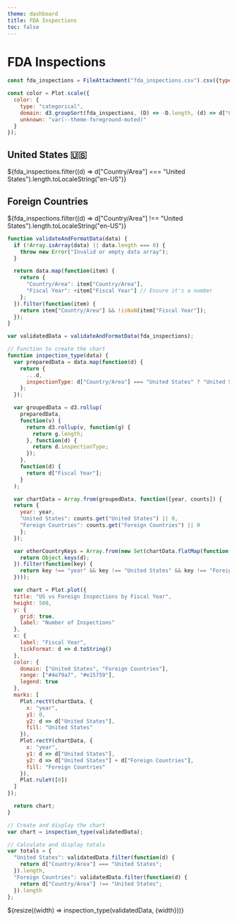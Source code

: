 ```yaml
---
theme: dashboard
title: FDA Inspections
toc: false
---
```


# FDA Inspections

<!-- Load and transform the data -->

```js
const fda_inspections = FileAttachment("fda_inspections.csv").csv({typed: true});
```

```js
const color = Plot.scale({
  color: {
    type: "categorical",
    domain: d3.groupSort(fda_inspections, (D) => -D.length, (d) => d["Country/Area"]).filter((d) => d !== "Foreign Countries"),
    unknown: "var(--theme-foreground-muted)"
  }
});
```
<!---Summary Cards--->

<div class="grid grid-cols-2">
  <div class="card">
    <h2>United States 🇺🇸</h2>
    <span class="big">${fda_inspections.filter((d) => d["Country/Area"] === "United States").length.toLocaleString("en-US")}</span>
  </div>
  <div class="card">
    <h2>Foreign Countries</h2>
    <span class="big">${fda_inspections.filter((d) => d["Country/Area"] !== "United States").length.toLocaleString("en-US")}</span>
  </div>
</div>


<!---Inspection Type Chart--->
```js
function validateAndFormatData(data) {
  if (!Array.isArray(data) || data.length === 0) {
    throw new Error("Invalid or empty data array");
  }

  return data.map(function(item) {
    return {
      "Country/Area": item["Country/Area"],
      "Fiscal Year": +item["Fiscal Year"] // Ensure it's a number
    };
  }).filter(function(item) {
    return item["Country/Area"] && !isNaN(item["Fiscal Year"]);
  });
}

var validatedData = validateAndFormatData(fda_inspections);

// Function to create the chart
function inspection_type(data) {
  var preparedData = data.map(function(d) {
    return {
      ...d,
      inspectionType: d["Country/Area"] === "United States" ? "United States" : "Foreign Countries"
    };
  });

  var groupedData = d3.rollup(
    preparedData,
    function(v) {
      return d3.rollup(v, function(g) {
        return g.length;
      }, function(d) {
        return d.inspectionType;
      });
    },
    function(d) {
      return d["Fiscal Year"];
    }
  );

  var chartData = Array.from(groupedData, function([year, counts]) {
  return {
    year: year,
    "United States": counts.get("United States") || 0,
    "Foreign Countries": counts.get("Foreign Countries") || 0
    };
  });

  var otherCountryKeys = Array.from(new Set(chartData.flatMap(function(d) {
    return Object.keys(d);
  }).filter(function(key) {
    return key !== "year" && key !== "United States" && key !== "Foreign Countries";
  })));

  var chart = Plot.plot({
  title: "US vs Foreign Inspections by Fiscal Year",
  height: 500,
  y: {
    grid: true,
    label: "Number of Inspections"
  },
  x: {
    label: "Fiscal Year",
    tickFormat: d => d.toString()
  },
  color: {
    domain: ["United States", "Foreign Countries"],
    range: ["#4e79a7", "#e15759"],
    legend: true
  },
  marks: [
    Plot.rectY(chartData, {
      x: "year",
      y1: 0,
      y2: d => d["United States"],
      fill: "United States"
    }),
    Plot.rectY(chartData, {
      x: "year",
      y1: d => d["United States"],
      y2: d => d["United States"] + d["Foreign Countries"],
      fill: "Foreign Countries"
    }),
    Plot.ruleY([0])
  ]
});

  return chart;
}

// Create and display the chart
var chart = inspection_type(validatedData);

// Calculate and display totals
var totals = {
  "United States": validatedData.filter(function(d) {
    return d["Country/Area"] === "United States";
  }).length,
  "Foreign Countries": validatedData.filter(function(d) {
    return d["Country/Area"] !== "United States";
  }).length
};
```

<div class="grid grid-cols-1">
  <div class="card">
    ${resize((width) => inspection_type(validatedData, {width}))}
  </div>
</div>


